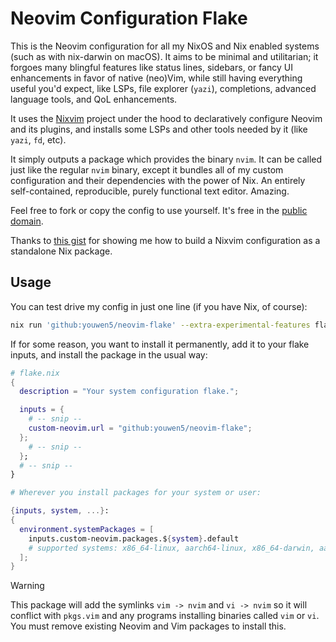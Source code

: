# Neovim Configuration Flake

This is the Neovim configuration for all my NixOS and Nix enabled systems (such as with nix-darwin on macOS).
It aims to be minimal and utilitarian; it forgoes many blingful features like status lines, sidebars, or fancy UI enhancements
in favor of native (neo)Vim, while still having everything useful you'd expect, like LSPs, file explorer (`yazi`), completions,
advanced language tools, and QoL enhancements.

It uses the [Nixvim](https://nix-community.github.io/nixvim/) project under the hood to declaratively
configure Neovim and its plugins, and installs some LSPs and other tools needed by it (like `yazi`, `fd`, etc).

It simply outputs a package which provides the binary `nvim`. It can be called just like the regular `nvim` binary, except it bundles
all of my custom configuration and their dependencies with the power of Nix. An entirely self-contained, reproducible, purely functional text editor. Amazing.

Feel free to fork or copy the config to use yourself. It's free in the [public domain](./LICENSE).

Thanks to [this gist](https://gist.github.com/siph/288b7c6b5f68a1902d28aebc95fde4c5) for showing me how to
build a Nixvim configuration as a standalone Nix package.

## Usage

You can test drive my config in just one line (if you have Nix, of course):
```sh
nix run 'github:youwen5/neovim-flake' --extra-experimental-features flakes --extra-experimental-features nix-command
```

If for some reason, you want to install it permanently, add it to your flake inputs,
and install the package in the usual way:

```nix
# flake.nix
{
  description = "Your system configuration flake.";

  inputs = {
    # -- snip --
    custom-neovim.url = "github:youwen5/neovim-flake";
  };
    # -- snip --
  };
  # -- snip --
}
```

```nix
# Wherever you install packages for your system or user:

{inputs, system, ...}:
{
  environment.systemPackages = [
    inputs.custom-neovim.packages.${system}.default
    # supported systems: x86_64-linux, aarch64-linux, x86_64-darwin, aarch64-darwin
  ];
}
```

> [!WARNING]
> This package will add the symlinks `vim -> nvim` and `vi -> nvim` so it will conflict with
> `pkgs.vim` and any programs installing binaries called `vim` or `vi`. You must remove existing
> Neovim and Vim packages to install this.


